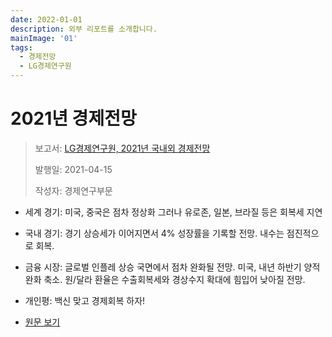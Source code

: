 ```yaml
---
date: 2022-01-01
description: 외부 리포트를 소개합니다.
mainImage: '01'
tags:
  - 경제전망
  - LG경제연구원
---
```


# 2021년 경제전망

> 보고서: [LG경제연구원, 2021년 국내외 경제전망](http://www.lgeri.com/report/view.do?idx=19656)
>
> 발행일: 2021-04-15
>
> 작성자: 경제연구부문

- 세계 경기: 미국, 중국은 점차 정상화 그러나 유로존, 일본, 브라질 등은 회복세 지연
- 국내 경기: 경기 상승세가 이어지면서 4% 성장률을 기록할 전망. 내수는 점진적으로 회복.
- 금융 시장: 글로벌 인플레 상승 국면에서 점차 완화될 전망. 미국, 내년 하반기 양적완화 축소. 원/달라 환율은 수출회복세와 경상수지 확대에 힘입어 낮아질 전망.

- 개인평: 백신 맞고 경제회복 하자!
- [원문 보기](http://www.lgeri.com/report/view.do?idx=19656)
